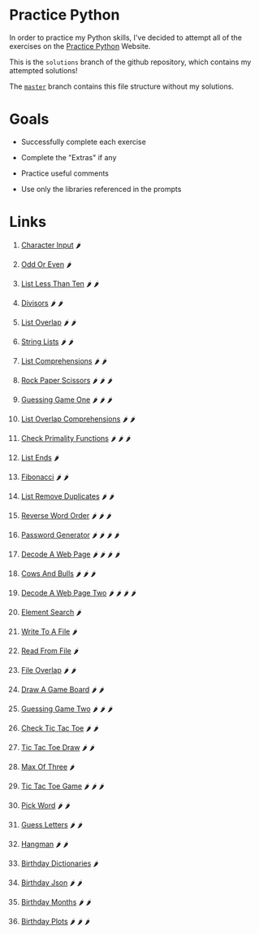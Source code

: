 # Practice Python

In order to practice my Python skills, I've decided to attempt all of the exercises on the [Practice Python](https://www.practicepython.org/) Website.

This is the `solutions` branch of the github repository, which contains my attempted solutions!

The [`master`](practice-python/) branch contains this file structure without my solutions.

# Goals

- Successfully complete each exercise 

- Complete the "Extras" if any

- Practice useful comments

- Use only the libraries referenced in the prompts

# Links

1. [Character Input](01_character_input.py) :hot_pepper:

2. [Odd Or Even](02_odd_or_even.py) :hot_pepper:

3. [List Less Than Ten](03_list_less_than_ten.py) :hot_pepper: :hot_pepper:

4. [Divisors](04_divisors.py) :hot_pepper: :hot_pepper:

5. [List Overlap](05_list_overlap.py) :hot_pepper: :hot_pepper:

6. [String Lists](06_string_lists.py) :hot_pepper: :hot_pepper:

7. [List Comprehensions](07_list_comprehensions.py) :hot_pepper: :hot_pepper:

8. [Rock Paper Scissors](08_rock_paper_scissors.py) :hot_pepper: :hot_pepper: :hot_pepper:

9. [Guessing Game One](09_guessing_game_one.py) :hot_pepper: :hot_pepper: :hot_pepper:

10. [List Overlap Comprehensions](10_list_overlap_comprehensions.py) :hot_pepper: :hot_pepper:

11. [Check Primality Functions](11_check_primality_functions.py) :hot_pepper: :hot_pepper: :hot_pepper:

12. [List Ends](12_list_ends.py) :hot_pepper:

13. [Fibonacci](13_fibonacci.py) :hot_pepper: :hot_pepper:

14. [List Remove Duplicates](14_list_remove_duplicates.py) :hot_pepper: :hot_pepper:

15. [Reverse Word Order](15_reverse_word_order.py) :hot_pepper: :hot_pepper: :hot_pepper:

16. [Password Generator](16_password_generator.py) :hot_pepper: :hot_pepper: :hot_pepper: :hot_pepper:

17. [Decode A Web Page](17_code_a_web_page.py) :hot_pepper: :hot_pepper: :hot_pepper: :hot_pepper:

18. [Cows And Bulls](18_cows_and_bulls.py) :hot_pepper: :hot_pepper: :hot_pepper:

19. [Decode A Web Page Two](19_decode_a_web_page_two.py) :hot_pepper: :hot_pepper: :hot_pepper: :hot_pepper:

20. [Element Search](20_element_search.py) :hot_pepper:

21. [Write To A File](21_write_to_a_file.py) :hot_pepper:

22. [Read From File](22_read_from_file.py) :hot_pepper:

23. [File Overlap](23_file_overlap.py) :hot_pepper: :hot_pepper:

24. [Draw A Game Board](24_draw_a_game_board.py) :hot_pepper: :hot_pepper:

25. [Guessing Game Two](25_guessing_game_two.py) :hot_pepper: :hot_pepper: :hot_pepper:

26. [Check Tic Tac Toe](26_check_tic_tac_toe.py) :hot_pepper: :hot_pepper:

27. [Tic Tac Toe Draw](27_tic_tac_toe_draw.py) :hot_pepper: :hot_pepper:

28. [Max Of Three](28_max_of_three.py) :hot_pepper:

29. [Tic Tac Toe Game](29_tic_tac_toe_game.py) :hot_pepper: :hot_pepper: :hot_pepper:

30. [Pick Word](30_pick_word.py) :hot_pepper: :hot_pepper:

31. [Guess Letters](31_guess_letters.py) :hot_pepper: :hot_pepper:

32. [Hangman](32_hangman.py) :hot_pepper: :hot_pepper:

33. [Birthday Dictionaries](33_birthday_dictionaries.py) :hot_pepper:

34. [Birthday Json](34_birthday_json.py) :hot_pepper: :hot_pepper:

35. [Birthday Months](35_birthday_months.py) :hot_pepper: :hot_pepper:

36. [Birthday Plots](36_birthday_plots.py) :hot_pepper: :hot_pepper: :hot_pepper:
